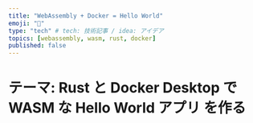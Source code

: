 ```yaml
---
title: "WebAssembly + Docker = Hello World"
emoji: "🦀"
type: "tech" # tech: 技術記事 / idea: アイデア
topics: [webassembly, wasm, rust, docker]
published: false
---
```

# テーマ: Rust と Docker Desktop で WASM な Hello World アプリ を作る

